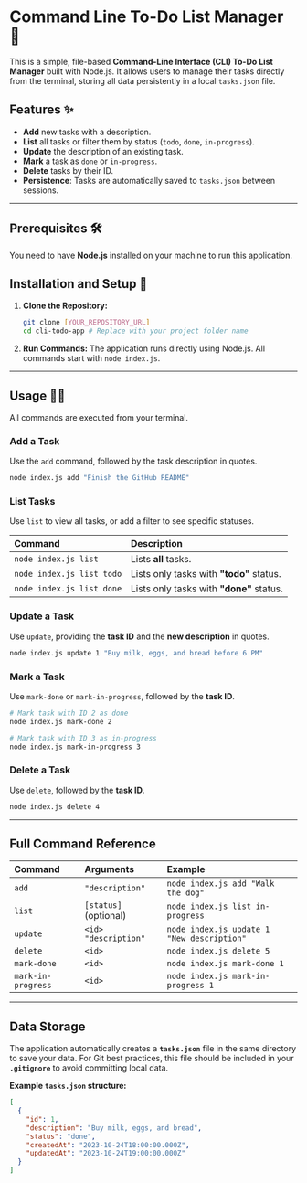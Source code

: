 # Command Line To-Do List Manager 📝

This is a simple, file-based **Command-Line Interface (CLI) To-Do List Manager** built with Node.js. It allows users to manage their tasks directly from the terminal, storing all data persistently in a local `tasks.json` file.

## Features ✨

  * **Add** new tasks with a description.
  * **List** all tasks or filter them by status (`todo`, `done`, `in-progress`).
  * **Update** the description of an existing task.
  * **Mark** a task as `done` or `in-progress`.
  * **Delete** tasks by their ID.
  * **Persistence**: Tasks are automatically saved to `tasks.json` between sessions.

-----

## Prerequisites 🛠️

You need to have **Node.js** installed on your machine to run this application.

## Installation and Setup 🚀

1.  **Clone the Repository:**
    ```bash
    git clone [YOUR_REPOSITORY_URL]
    cd cli-todo-app # Replace with your project folder name
    ```
2.  **Run Commands:**
    The application runs directly using Node.js. All commands start with `node index.js`.

-----

## Usage 🧑‍💻

All commands are executed from your terminal.

### Add a Task

Use the `add` command, followed by the task description in quotes.

```bash
node index.js add "Finish the GitHub README"
```

### List Tasks

Use `list` to view all tasks, or add a filter to see specific statuses.

| Command | Description |
| :--- | :--- |
| `node index.js list` | Lists **all** tasks. |
| `node index.js list todo` | Lists only tasks with **"todo"** status. |
| `node index.js list done` | Lists only tasks with **"done"** status. |

### Update a Task

Use `update`, providing the **task ID** and the **new description** in quotes.

```bash
node index.js update 1 "Buy milk, eggs, and bread before 6 PM"
```

### Mark a Task

Use `mark-done` or `mark-in-progress`, followed by the **task ID**.

```bash
# Mark task with ID 2 as done
node index.js mark-done 2

# Mark task with ID 3 as in-progress
node index.js mark-in-progress 3
```

### Delete a Task

Use `delete`, followed by the **task ID**.

```bash
node index.js delete 4
```

-----

## Full Command Reference

| Command | Arguments | Example |
| :--- | :--- | :--- |
| `add` | `"description"` | `node index.js add "Walk the dog"` |
| `list` | `[status]` (optional) | `node index.js list in-progress` |
| `update` | `<id> "description"` | `node index.js update 1 "New description"` |
| `delete` | `<id>` | `node index.js delete 5` |
| `mark-done` | `<id>` | `node index.js mark-done 1` |
| `mark-in-progress` | `<id>` | `node index.js mark-in-progress 1` |

-----

## Data Storage

The application automatically creates a **`tasks.json`** file in the same directory to save your data. For Git best practices, this file should be included in your **`.gitignore`** to avoid committing local data.

**Example `tasks.json` structure:**

```json
[
  {
    "id": 1,
    "description": "Buy milk, eggs, and bread",
    "status": "done",
    "createdAt": "2023-10-24T18:00:00.000Z",
    "updatedAt": "2023-10-24T19:00:00.000Z"
  }
]
```
